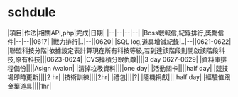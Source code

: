 # schdule

|項目|作法|相關API,php|完成|日期|
|--|--|--|--|
|Boss戰報信,紀錄排行,獎勵信件|--|--||0617|
|戰力排行|..|--||0620|
|SQL log,道具增減紀錄|..|--||0621-0622|
|聯盟科技分階|依據設定表計算現在所有科技等級,若到達該階段則開啟該階段科技,原有科技|||0623-0624|
|CVS掉積分跟仇敵||||3 day 0627-0629|
|資料庫排程備份||||Asign Avalon|
|清掉垃圾資料||||one day|
|活動關卡||||half day|
|競技場即時更新||||2 hr|
|技術訓練||||2hr|
|禮包||||?|
|隨機捐獻||||half day|
|經驗值跟金葉道具||||1hr|